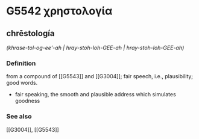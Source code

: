 # G5542 χρηστολογία

## chrēstología

_(khrase-tol-og-ee'-ah | hray-stoh-loh-GEE-ah | hray-stoh-loh-GEE-ah)_

### Definition

from a compound of [[G5543]] and [[G3004]]; fair speech, i.e., plausibility; good words.

- fair speaking, the smooth and plausible address which simulates goodness

### See also

[[G3004]], [[G5543]]

